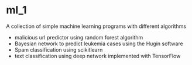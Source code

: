 # ml_1

A collection of simple machine learning programs with different algorithms </br>
* malicious url predictor using random forest algorithm </br>
* Bayesian network to predict leukemia cases using the Hugin software </br>
* Spam classification using scikitlearn  </br>
* text classification using deep network implemented with TensorFlow  </br>
